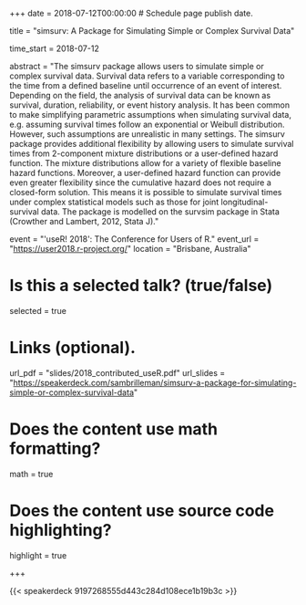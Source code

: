 +++
date = 2018-07-12T00:00:00  # Schedule page publish date.

title = "simsurv: A Package for Simulating Simple or Complex Survival Data"

time_start = 2018-07-12

abstract = "The simsurv package allows users to simulate simple or complex survival data. Survival data refers to a variable corresponding to the time from a defined baseline until occurrence of an event of interest. Depending on the field, the analysis of survival data can be known as survival, duration, reliability, or event history analysis. It has been common to make simplifying parametric assumptions when simulating survival data, e.g. assuming survival times follow an exponential or Weibull distribution. However, such assumptions are unrealistic in many settings. The simsurv package provides additional flexibility by allowing users to simulate survival times from 2-component mixture distributions or a user-defined hazard function. The mixture distributions allow for a variety of flexible baseline hazard functions. Moreover, a user-defined hazard function can provide even greater flexibility since the cumulative hazard does not require a closed-form solution. This means it is possible to simulate survival times under complex statistical models such as those for joint longitudinal-survival data. The package is modelled on the survsim package in Stata (Crowther and Lambert, 2012, Stata J)."

event = "'useR! 2018': The Conference for Users of R."
event_url = "https://user2018.r-project.org/"
location = "Brisbane, Australia"

# Is this a selected talk? (true/false)
selected = true

# Links (optional).
url_pdf = "slides/2018_contributed_useR.pdf"
url_slides = "https://speakerdeck.com/sambrilleman/simsurv-a-package-for-simulating-simple-or-complex-survival-data"

# Does the content use math formatting?
math = true

# Does the content use source code highlighting?
highlight = true

+++

{{< speakerdeck 9197268555d443c284d108ece1b19b3c >}}

